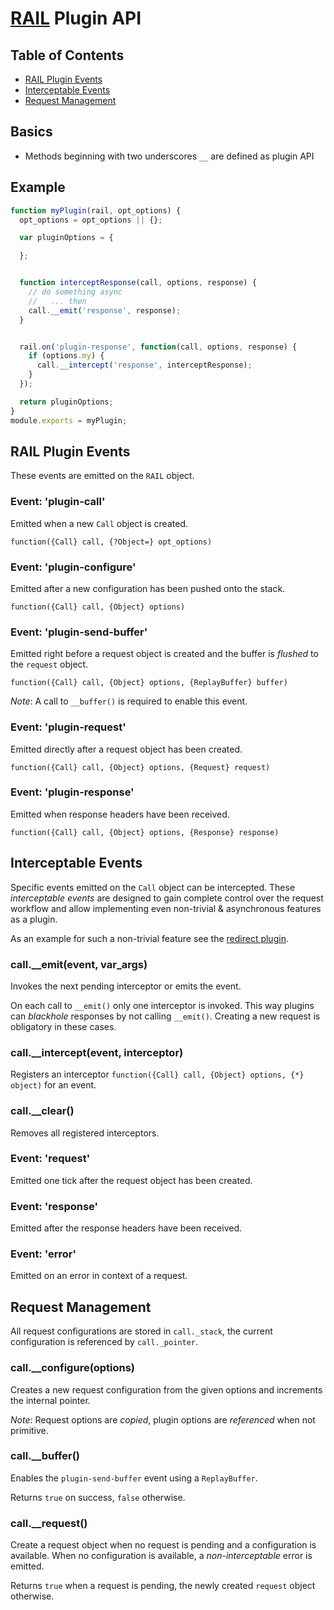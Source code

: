 # [RAIL](../README.markdown) Plugin API

## Table of Contents

  - [RAIL Plugin Events](#rail-plugin-events)
  - [Interceptable Events](#interceptable-events)
  - [Request Management](#request-management)

## Basics

  - Methods beginning with two underscores `__` are defined as plugin API

## Example

```js
function myPlugin(rail, opt_options) {
  opt_options = opt_options || {};

  var pluginOptions = {

  };


  function interceptResponse(call, options, response) {
    // do something async
    //   ... then
    call.__emit('response', response);
  }


  rail.on('plugin-response', function(call, options, response) {
    if (options.my) {
      call.__intercept('response', interceptResponse);
    }
  });

  return pluginOptions;
}
module.exports = myPlugin;
```

## RAIL Plugin Events

These events are emitted on the `RAIL` object.

### Event: 'plugin-call'
Emitted when a new `Call` object is created.

`function({Call} call, {?Object=} opt_options)`

### Event: 'plugin-configure'
Emitted after a new configuration has been pushed onto the stack.

`function({Call} call, {Object} options)`

### Event: 'plugin-send-buffer'
Emitted right before a request object is created and the buffer is _flushed_ to the `request` object.

`function({Call} call, {Object} options, {ReplayBuffer} buffer)`

_Note_: A call to `__buffer()` is required to enable this event.

### Event: 'plugin-request'
Emitted directly after a request object has been created.

`function({Call} call, {Object} options, {Request} request)`

### Event: 'plugin-response'
Emitted when response headers have been received.

`function({Call} call, {Object} options, {Response} response)`

## Interceptable Events
Specific events emitted on the `Call` object can be intercepted.
These _interceptable events_ are designed to gain complete control over the request workflow and allow implementing even non-trivial & asynchronous features as a plugin.

As an example for such a non-trivial feature see the [redirect plugin](../lib/plugins/redirect.js).

### call.\_\_emit(event, var_args)
Invokes the next pending interceptor or emits the event.

On each call to `__emit()` only one interceptor is invoked. This way plugins can _blackhole_ responses by not calling `__emit()`. Creating a new request is obligatory in these cases.

### call.\_\_intercept(event, interceptor)
Registers an interceptor `function({Call} call, {Object} options, {*} object)` for an event.

### call.\_\_clear()
Removes all registered interceptors.

### Event: 'request'
Emitted one tick after the request object has been created.

### Event: 'response'
Emitted after the response headers have been received.

### Event: 'error'
Emitted on an error in context of a request.

## Request Management
All request configurations are stored in `call._stack`, the current configuration is referenced by `call._pointer`.

### call.\_\_configure(options)
Creates a new request configuration from the given options and increments the internal pointer.

_Note_: Request options are _copied_, plugin options are _referenced_ when not primitive.

### call.\_\_buffer()
Enables the `plugin-send-buffer` event using a `ReplayBuffer`.

Returns `true` on success, `false` otherwise.

### call.\_\_request()
Create a request object when no request is pending and a configuration is available. When no configuration is available, a _non-interceptable_ error is emitted.

Returns `true` when a request is pending, the newly created `request` object otherwise.
